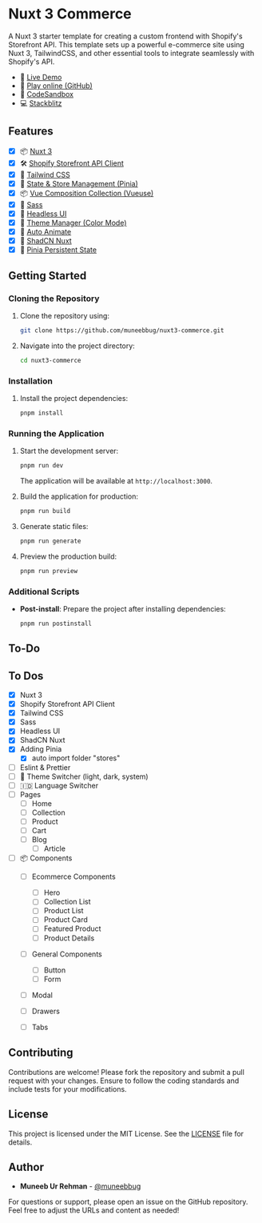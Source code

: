 # Nuxt 3 Commerce

A Nuxt 3 starter template for creating a custom frontend with Shopify's Storefront API. This template sets up a powerful e-commerce site using Nuxt 3, TailwindCSS, and other essential tools to integrate seamlessly with Shopify's API.

- 📖 [Live Demo](https://nuxt3-commerce-wheat.vercel.app/)
- 👀 [Play online (GitHub)](https://githubblitz.com/muneebbug/nuxt3-commerce)
- 🔧 [CodeSandbox](https://codesandbox.io/s/github/muneebbug/nuxt3-commerce)
- 💻 [Stackblitz](https://stackblitz.com/github/muneebbug/nuxt3-commerce)

## Features

- [X] 📦 [Nuxt 3](https://nuxt.com/)
- [X] 🛠 [Shopify Storefront API Client](https://shopify.dev/docs/storefront-api)
- [X] 🎨 [Tailwind CSS](https://tailwindcss.com/)
- [X] 🧩 [State & Store Management (Pinia)](https://pinia.vuejs.org/)
- [X] 📦 [Vue Composition Collection (Vueuse)](https://vueuse.org/)
- [X] 💅 [Sass](https://sass-lang.com/)
- [X] 🧩 [Headless UI](https://headlessui.dev/)
- [X] 🌙 [Theme Manager (Color Mode)](https://color-mode.nuxtjs.org/)
- [X] 🧩 [Auto Animate](https://nuxt.com/modules/auto-animate)
- [X] 🧩 [ShadCN Nuxt](https://www.shadcn-vue.com/docs/installation/nuxt)
- [X] 🧩 [Pinia Persistent State](https://prazdevs.github.io/pinia-plugin-persistedstate/frameworks/nuxt-3.html)

## Getting Started

### Cloning the Repository

1. Clone the repository using:

   ```bash
   git clone https://github.com/muneebbug/nuxt3-commerce.git
   ```

2. Navigate into the project directory:

   ```bash
   cd nuxt3-commerce
   ```

### Installation

1. Install the project dependencies:

   ```bash
   pnpm install
   ```

### Running the Application

1. Start the development server:

   ```bash
   pnpm run dev
   ```

   The application will be available at `http://localhost:3000`.

2. Build the application for production:

   ```bash
   pnpm run build
   ```

3. Generate static files:

   ```bash
   pnpm run generate
   ```

4. Preview the production build:

   ```bash
   pnpm run preview
   ```

### Additional Scripts

- **Post-install**: Prepare the project after installing dependencies:

  ```bash
  pnpm run postinstall
  ```

## To-Do
## To Dos

- [X] Nuxt 3
- [X] Shopify Storefront API Client
- [X] Tailwind CSS
- [X] Sass
- [X] Headless UI
- [X] ShadCN Nuxt
- [X] Adding Pinia
  - [X] auto import folder "stores"
- [ ] Eslint & Prettier
- [ ] 🌙 Theme Switcher (light, dark, system)
- [ ] 🇮🇩 Language Switcher
- [ ] Pages
  - [ ] Home
  - [ ] Collection
  - [ ] Product
  - [ ] Cart
  - [ ] Blog
    - [ ] Article
- [ ] 📦 Components
    - [ ] Ecommerce Components
        - [ ] Hero
        - [ ] Collection List
        - [ ] Product List
        - [ ] Product Card
        - [ ] Featured Product
        - [ ] Product Details
    - [ ] General Components
        - [ ] Button
        - [ ] Form
    - [ ] Modal
    - [ ] Drawers
    - [ ] Tabs


## Contributing

Contributions are welcome! Please fork the repository and submit a pull request with your changes. Ensure to follow the coding standards and include tests for your modifications.

## License

This project is licensed under the MIT License. See the [LICENSE](LICENSE) file for details.

## Author

- **Muneeb Ur Rehman** - [@muneebbug](https://github.com/muneebbug)

For questions or support, please open an issue on the GitHub repository.
Feel free to adjust the URLs and content as needed!
